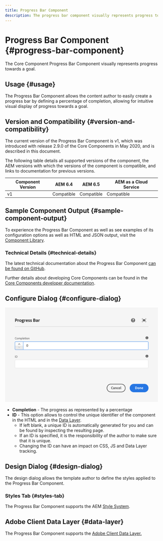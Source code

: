 ```yaml
---
title: Progress Bar Component
description: The progress bar component visually represents progress towards a goal
---
```


# Progress Bar Component {#progress-bar-component}

The Core Component Progress Bar Component visually represents progress towards a goal.

## Usage {#usage}

The Progress Bar Component allows the content author to easily create a progress bar by defining a percentage of completion, allowing for intuitive visual display of progress towards a goal.

## Version and Compatibility {#version-and-compatibility}

The current version of the Progress Bar Component is v1, which was introduced with release 2.9.0 of the Core Components in May 2020, and is described in this document.  
  
The following table details all supported versions of the component, the AEM versions with which the versions of the component is compatible, and links to documentation for previous versions.

| Component Version |AEM 6.4 |AEM 6.5 |AEM as a Cloud Service|
|---|---|---|---|
| v1 |Compatible |Compatible|Compatible|

## Sample Component Output {#sample-component-output}

To experience the Progress Bar Component as well as see examples of its configuration options as well as HTML and JSON output, visit the [Component Library](https://adobe.com/go/aem_cmp_library_progressbar).

### Technical Details {#technical-details}

The latest technical documentation about the Progress Bar Component [can be found on GitHub](https://adobe.com/go/aem_cmp_tech_progress_v1).

Further details about developing Core Components can be found in the [Core Components developer documentation](/help/developing/overview.md).

## Configure Dialog {#configure-dialog}

![Progress Bar Component's edit dialog](/help/assets/progress-bar-edit.png)

* **Completion** - The progress as represented by a percentage
* **ID** - This option allows to control the unique identifier of the component in the HTML and in the [Data Layer](/help/developing/data-layer/overview.md).
  * If left blank, a unique ID is automatically generated for you and can be found by inspecting the resulting page.
  * If an ID is specified, it is the responsibility of the author to make sure that it is unique.
  * Changing the ID can have an impact on CSS, JS and Data Layer tracking.

## Design Dialog {#design-dialog}

The design dialog allows the template author to define the styles applied to the Progress Bar Component.

### Styles Tab {#styles-tab}

The Progress Bar Component supports the AEM [Style System](/help/get-started/authoring.md#component-styling).

## Adobe Client Data Layer {#data-layer}

The Progress Bar Component supports the [Adobe Client Data Layer.](/help/developing/data-layer/overview.md)
